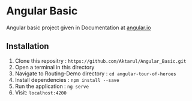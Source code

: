 # Angular Basic
Angular basic project given in Documentation at [angular.io](https://angular.io/guide/quickstart)

## Installation
  1. Clone this repositry : `https://github.com/Aktarul/Angular_Basic.git`
  2. Open a terminal in this directory
  3. Navigate to Routing-Demo directory : `cd angular-tour-of-heroes`
  4. Install dependencies : `npm install --save`
  5. Run the application : `ng serve`
  6. Visit: `localhost:4200`
